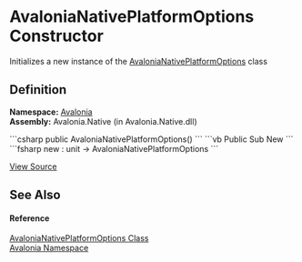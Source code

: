 # AvaloniaNativePlatformOptions Constructor


Initializes a new instance of the <a href="T_Avalonia_AvaloniaNativePlatformOptions">AvaloniaNativePlatformOptions</a> class



## Definition
**Namespace:** <a href="N_Avalonia">Avalonia</a>  
**Assembly:** Avalonia.Native (in Avalonia.Native.dll)

<Tabs groupId="api-code-preview">
<TabItem value="csharp" label="C#">
```csharp
public AvaloniaNativePlatformOptions()
```
</TabItem>
<TabItem value="vb" label="VB">
```vb
Public Sub New
```
</TabItem>
<TabItem value="fsharp" label="F#">
```fsharp
new : unit -> AvaloniaNativePlatformOptions
```
</TabItem>
</Tabs>



<a href="https://github.com/AvaloniaUI/Avalonia/tree/master/src/Avalonia.Native/AvaloniaNativePlatformExtensions.cs#L66" title="View the source code">View Source</a>



## See Also


#### Reference
<a href="T_Avalonia_AvaloniaNativePlatformOptions">AvaloniaNativePlatformOptions Class</a>  
<a href="N_Avalonia">Avalonia Namespace</a>  

